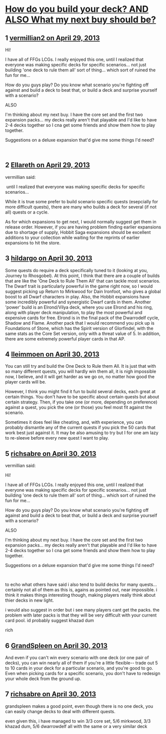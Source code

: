 # [How do you build your deck? AND ALSO What my next buy should be?](https://community.fantasyflightgames.com/topic/83132-how-do-you-build-your-deck-and-also-what-my-next-buy-should-be/)

## 1 [vermillian2 on April 29, 2013](https://community.fantasyflightgames.com/topic/83132-how-do-you-build-your-deck-and-also-what-my-next-buy-should-be/?do=findComment&comment=790221)

Hi!

I have all of FFGs LCGs. I really enjoyed this one, until I realized that everyone was making specific decks for specific scenarios… not just building 'one deck to rule them all' sort of thing… which sort of ruined the fun for me…

How do you guys play? Do you know what scenario you're fighting off against and build a deck to beat that, or build a deck and surprise yourself with a scenario?

ALSO

I'm thinking about my next buy. I have the core set and the first two expansion packs… my decks really aren't that playable and I'd like to have 2-4 decks together so I cna get some friends and show them how to play together.

Suggestions on a deluxe expansion that'd give me some things I'd need?

 

## 2 [Ellareth on April 29, 2013](https://community.fantasyflightgames.com/topic/83132-how-do-you-build-your-deck-and-also-what-my-next-buy-should-be/?do=findComment&comment=790227)

vermillian said:

 until I realized that everyone was making specific decks for specific scenarios…



While it is true some prefer to build scenario specific quests (esepcially for more difficult quests),
there are many who builds a deck for several (if not all) quests or a cycle.

As for which expansions to get next, I would normally suggest get them in release order.
However, if you are having problem finding earlier expansions due to shortage of supply, Hobbit Saga expansions should be excellent additions to your collection while waiting for the reprints of earlier expansions to hit the store.

## 3 [hildargo on April 30, 2013](https://community.fantasyflightgames.com/topic/83132-how-do-you-build-your-deck-and-also-what-my-next-buy-should-be/?do=findComment&comment=790235)

Some quests do require a deck specifically tuned to it (looking at you, Journey to Rhosgobel). At this point, I think that there are a couple of builds that are like the 'One Deck to Rule Them All' that can tackle most scenarios. The Dwarf trait is particularly powerful in the game right now, so I would suggest picking up Return to Mirkwood for Dain Ironfoot, who gives a global boost to all Dwarf characters in play. Also, the Hobbit expansions have some incredibly powerful and synergistic Dwarf cards in them. Another 'power' build is an Elrond/Vilya deck, where you use Elrond and his ring, along with player deck manipulation, to play the most powerful and expensive cards for free. Elrond is in the final pack of the Dwarrodelf cycle, Shadow and Flame. Another pack that I would recommend you pick up is Foundations of Stone, which has the Spirit version of Glorfindel, with the same stats as the Core Set version, only with a threat value of 5. In addition, there are some extremely powerful player cards in that AP.

## 4 [lleimmoen on April 30, 2013](https://community.fantasyflightgames.com/topic/83132-how-do-you-build-your-deck-and-also-what-my-next-buy-should-be/?do=findComment&comment=790263)

You can still try and build the One Deck to Rule them All. It is just that with so many different quests, you will hardly win them all, it is nigh impossible now, I believe, and it will get harder as we go on, no matter how good the player cards will be.

However, I think you might find it fun to build several decks, each great at certain things. You don't have to be specific about certain quests but about certain strategy. Then, if you take one (or more, depending on preference) against a quest, you pick the one (or those) you feel most fit against the scenario.

Sometimes it does feel like cheating, and, with experience, you can probably dismantle any of the current quests if you pick the 50 cards that work best just against it. It may be also amusing to try but I for one am lazy to re-sleeve before every new quest I want to play.

## 5 [richsabre on April 30, 2013](https://community.fantasyflightgames.com/topic/83132-how-do-you-build-your-deck-and-also-what-my-next-buy-should-be/?do=findComment&comment=790401)

vermillian said:

Hi!

I have all of FFGs LCGs. I really enjoyed this one, until I realized that everyone was making specific decks for specific scenarios… not just building 'one deck to rule them all' sort of thing… which sort of ruined the fun for me…

How do you guys play? Do you know what scenario you're fighting off against and build a deck to beat that, or build a deck and surprise yourself with a scenario?

ALSO

I'm thinking about my next buy. I have the core set and the first two expansion packs… my decks really aren't that playable and I'd like to have 2-4 decks together so I cna get some friends and show them how to play together.

Suggestions on a deluxe expansion that'd give me some things I'd need?

 



to echo what others have said i also tend to build decks for many quests…certainly not all of them as this is, agains as pointed out, near impossible. i think it makes things interesting though, making players really think about thier decks in new light.

i would also suggest in order but i see many players cant get the packs. the problem with later packs is that they will be very difficult with your current card pool. id probably suggest khazad dum

rich

## 6 [GrandSpleen on April 30, 2013](https://community.fantasyflightgames.com/topic/83132-how-do-you-build-your-deck-and-also-what-my-next-buy-should-be/?do=findComment&comment=790416)

And even if you can't win every scenario with one deck (or one pair of decks), you can win nearly all of them if you're a little flexible-- trade out 5 to 10 cards in your deck for a particular scenario, and you're good to go.  Even when picking cards for a specific scenario, you don't have to redesign your whole deck from the ground up.

## 7 [richsabre on April 30, 2013](https://community.fantasyflightgames.com/topic/83132-how-do-you-build-your-deck-and-also-what-my-next-buy-should-be/?do=findComment&comment=790552)

grandspleen makes a good point, even though there is no one deck, you can easily change decks to deal with different quests.

even given this, i have managed to win 3/3 core set, 5/6 mirkwood, 3/3 khazad dum, 5/6 dwarrowdelf all with the same or a very similar deck

